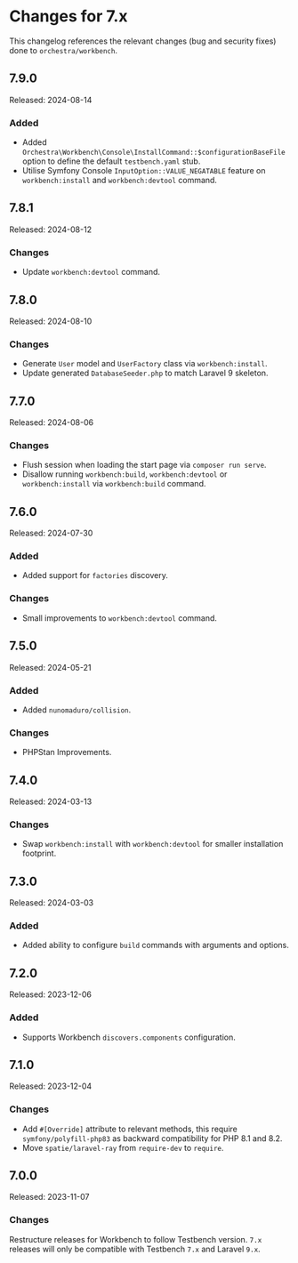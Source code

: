 # Changes for 7.x

This changelog references the relevant changes (bug and security fixes) done to `orchestra/workbench`.

## 7.9.0

Released: 2024-08-14

### Added

* Added `Orchestra\Workbench\Console\InstallCommand::$configurationBaseFile` option to define the default `testbench.yaml` stub.
* Utilise Symfony Console `InputOption::VALUE_NEGATABLE` feature on `workbench:install` and `workbench:devtool` command.

## 7.8.1

Released: 2024-08-12

### Changes

* Update `workbench:devtool` command.

## 7.8.0

Released: 2024-08-10

### Changes

* Generate `User` model and `UserFactory` class via `workbench:install`.
* Update generated `DatabaseSeeder.php` to match Laravel 9 skeleton.

## 7.7.0

Released: 2024-08-06

### Changes

* Flush session when loading the start page via `composer run serve`.
* Disallow running `workbench:build`, `workbench:devtool` or `workbench:install` via `workbench:build` command.

## 7.6.0

Released: 2024-07-30

### Added

* Added support for `factories` discovery.

### Changes

* Small improvements to `workbench:devtool` command.

## 7.5.0

Released: 2024-05-21

### Added

* Added `nunomaduro/collision`.

### Changes

* PHPStan Improvements.

## 7.4.0

Released: 2024-03-13

### Changes

* Swap `workbench:install` with `workbench:devtool` for smaller installation footprint.

## 7.3.0

Released: 2024-03-03

### Added

* Added ability to configure `build` commands with arguments and options.

## 7.2.0

Released: 2023-12-06

### Added

* Supports Workbench `discovers.components` configuration.

## 7.1.0

Released: 2023-12-04

### Changes

* Add `#[Override]` attribute to relevant methods, this require `symfony/polyfill-php83` as backward compatibility for PHP 8.1 and 8.2.
* Move `spatie/laravel-ray` from `require-dev` to `require`.

## 7.0.0

Released: 2023-11-07

### Changes

Restructure releases for Workbench to follow Testbench version. `7.x` releases will only be compatible with Testbench `7.x` and Laravel `9.x`.
